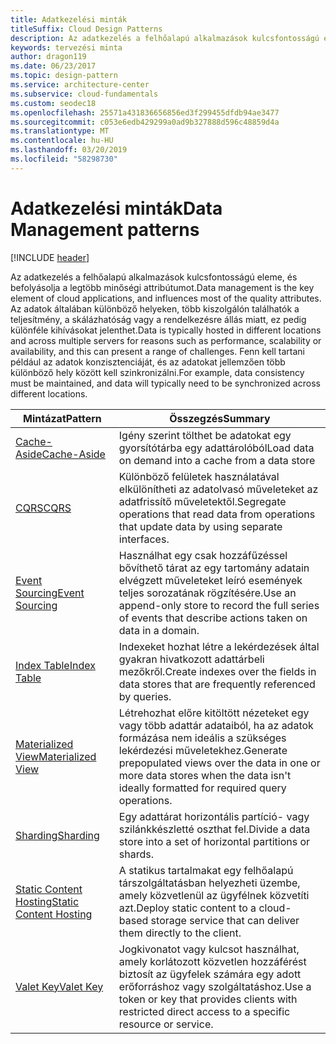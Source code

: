 ```yaml
---
title: Adatkezelési minták
titleSuffix: Cloud Design Patterns
description: Az adatkezelés a felhőalapú alkalmazások kulcsfontosságú eleme, és befolyásolja a legtöbb minőségi attribútumot. Az adatok általában különböző helyeken, több kiszolgálón találhatók a teljesítmény, a skálázhatóság vagy a rendelkezésre állás miatt, ez pedig különféle kihívásokat jelenthet. Fenn kell tartani például az adatok konzisztenciáját, és az adatokat jellemzően több különböző hely között kell szinkronizálni.
keywords: tervezési minta
author: dragon119
ms.date: 06/23/2017
ms.topic: design-pattern
ms.service: architecture-center
ms.subservice: cloud-fundamentals
ms.custom: seodec18
ms.openlocfilehash: 25571a431836656856ed3f299455dfdb94ae3477
ms.sourcegitcommit: c053e6edb429299a0ad9b327888d596c48859d4a
ms.translationtype: MT
ms.contentlocale: hu-HU
ms.lasthandoff: 03/20/2019
ms.locfileid: "58298730"
---
```

# <a name="data-management-patterns"></a><span data-ttu-id="13a8e-106">Adatkezelési minták</span><span class="sxs-lookup"><span data-stu-id="13a8e-106">Data Management patterns</span></span>

[!INCLUDE [header](../../_includes/header.md)]

<span data-ttu-id="13a8e-107">Az adatkezelés a felhőalapú alkalmazások kulcsfontosságú eleme, és befolyásolja a legtöbb minőségi attribútumot.</span><span class="sxs-lookup"><span data-stu-id="13a8e-107">Data management is the key element of cloud applications, and influences most of the quality attributes.</span></span> <span data-ttu-id="13a8e-108">Az adatok általában különböző helyeken, több kiszolgálón találhatók a teljesítmény, a skálázhatóság vagy a rendelkezésre állás miatt, ez pedig különféle kihívásokat jelenthet.</span><span class="sxs-lookup"><span data-stu-id="13a8e-108">Data is typically hosted in different locations and across multiple servers for reasons such as performance, scalability or availability, and this can present a range of challenges.</span></span> <span data-ttu-id="13a8e-109">Fenn kell tartani például az adatok konzisztenciáját, és az adatokat jellemzően több különböző hely között kell szinkronizálni.</span><span class="sxs-lookup"><span data-stu-id="13a8e-109">For example, data consistency must be maintained, and data will typically need to be synchronized across different locations.</span></span>

|                        <span data-ttu-id="13a8e-110">Mintázat</span><span class="sxs-lookup"><span data-stu-id="13a8e-110">Pattern</span></span>                         |                                                                  <span data-ttu-id="13a8e-111">Összegzés</span><span class="sxs-lookup"><span data-stu-id="13a8e-111">Summary</span></span>                                                                  |
|--------------------------------------------------------|-------------------------------------------------------------------------------------------------------------------------------------------|
|            [<span data-ttu-id="13a8e-112">Cache-Aside</span><span class="sxs-lookup"><span data-stu-id="13a8e-112">Cache-Aside</span></span>](../cache-aside.md)            |                                            <span data-ttu-id="13a8e-113">Igény szerint tölthet be adatokat egy gyorsítótárba egy adattárolóból</span><span class="sxs-lookup"><span data-stu-id="13a8e-113">Load data on demand into a cache from a data store</span></span>                                             |
|                   [<span data-ttu-id="13a8e-114">CQRS</span><span class="sxs-lookup"><span data-stu-id="13a8e-114">CQRS</span></span>](../cqrs.md)                   |                    <span data-ttu-id="13a8e-115">Különböző felületek használatával elkülönítheti az adatolvasó műveleteket az adatfrissítő műveletektől.</span><span class="sxs-lookup"><span data-stu-id="13a8e-115">Segregate operations that read data from operations that update data by using separate interfaces.</span></span>                     |
|         [<span data-ttu-id="13a8e-116">Event Sourcing</span><span class="sxs-lookup"><span data-stu-id="13a8e-116">Event Sourcing</span></span>](../event-sourcing.md)         |               <span data-ttu-id="13a8e-117">Használhat egy csak hozzáfűzéssel bővíthető tárat az egy tartomány adatain elvégzett műveleteket leíró események teljes sorozatának rögzítésére.</span><span class="sxs-lookup"><span data-stu-id="13a8e-117">Use an append-only store to record the full series of events that describe actions taken on data in a domain.</span></span>               |
|            [<span data-ttu-id="13a8e-118">Index Table</span><span class="sxs-lookup"><span data-stu-id="13a8e-118">Index Table</span></span>](../index-table.md)            |                         <span data-ttu-id="13a8e-119">Indexeket hozhat létre a lekérdezések által gyakran hivatkozott adattárbeli mezőkről.</span><span class="sxs-lookup"><span data-stu-id="13a8e-119">Create indexes over the fields in data stores that are frequently referenced by queries.</span></span>                          |
|      [<span data-ttu-id="13a8e-120">Materialized View</span><span class="sxs-lookup"><span data-stu-id="13a8e-120">Materialized View</span></span>](../materialized-view.md)      | <span data-ttu-id="13a8e-121">Létrehozhat előre kitöltött nézeteket egy vagy több adattár adataiból, ha az adatok formázása nem ideális a szükséges lekérdezési műveletekhez.</span><span class="sxs-lookup"><span data-stu-id="13a8e-121">Generate prepopulated views over the data in one or more data stores when the data isn't ideally formatted for required query operations.</span></span> |
|               [<span data-ttu-id="13a8e-122">Sharding</span><span class="sxs-lookup"><span data-stu-id="13a8e-122">Sharding</span></span>](../sharding.md)               |                                    <span data-ttu-id="13a8e-123">Egy adattárat horizontális partíció- vagy szilánkkészletté oszthat fel.</span><span class="sxs-lookup"><span data-stu-id="13a8e-123">Divide a data store into a set of horizontal partitions or shards.</span></span>                                     |
| [<span data-ttu-id="13a8e-124">Static Content Hosting</span><span class="sxs-lookup"><span data-stu-id="13a8e-124">Static Content Hosting</span></span>](../static-content-hosting.md) |                   <span data-ttu-id="13a8e-125">A statikus tartalmakat egy felhőalapú társzolgáltatásban helyezheti üzembe, amely közvetlenül az ügyfélnek közvetíti azt.</span><span class="sxs-lookup"><span data-stu-id="13a8e-125">Deploy static content to a cloud-based storage service that can deliver them directly to the client.</span></span>                    |
|              [<span data-ttu-id="13a8e-126">Valet Key</span><span class="sxs-lookup"><span data-stu-id="13a8e-126">Valet Key</span></span>](../valet-key.md)              |                 <span data-ttu-id="13a8e-127">Jogkivonatot vagy kulcsot használhat, amely korlátozott közvetlen hozzáférést biztosít az ügyfelek számára egy adott erőforráshoz vagy szolgáltatáshoz.</span><span class="sxs-lookup"><span data-stu-id="13a8e-127">Use a token or key that provides clients with restricted direct access to a specific resource or service.</span></span>                 |
